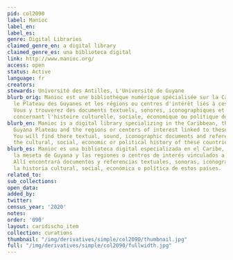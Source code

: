 ```yaml
---
pid: col2090
label: Manioc
label_en:
label_es:
genre: Digital Libraries
claimed_genre_en: a digital library
claimed_genre_es: una biblioteca digital
link: http://www.manioc.org/
access: open
status: Active
language: fr
creators:
stewards: Université des Antilles, L'Université de Guyane
blurb_orig: Manioc est une bibliothèque numérique spécialisée sur la Caraïbe, l'Amazonie,
  le Plateau des Guyanes et les régions ou centres d'intérêt liés à ces territoires.
  Vous y trouverez des documents textuels, sonores, iconographiques et des références
  concernant l'histoire culturelle, sociale, économique ou politique de ces pays.
blurb_en: Manioc is a digital library specializing in the Caribbean, the Amazon, the
  Guyana Plateau and the regions or centers of interest linked to these territories.
  You will find there textual, sound, iconographic documents and references concerning
  the cultural, social, economic or political history of these countries.
blurb_es: Manioc es una biblioteca digital especializada en el Caribe, la Amazonía,
  la meseta de Guyana y las regiones o centros de interés vinculados a estos territorios.
  Allí encontrará documentos y referencias textuales, sonoras, iconográficas sobre
  la historia cultural, social, económica o política de estos países.
related_to:
sub_collections:
open_data:
added_by:
twitter:
census_year: '2020'
notes:
order: '090'
layout: caridischo_item
collection: curations
thumbnail: "/img/derivatives/simple/col2090/thumbnail.jpg"
full: "/img/derivatives/simple/col2090/fullwidth.jpg"
---
```

